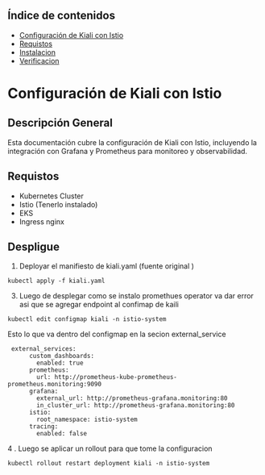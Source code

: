 ## Índice de contenidos
* [Configuración de Kiali con Istio ](#item1)
* [Requistos](#item2)
* [Instalacion ](#item3)
* [Verificacion](#item4)

<a name="item1"></a>
# Configuración de Kiali con Istio 

## Descripción General
Esta documentación cubre la configuración de Kiali con Istio, incluyendo la integración con Grafana y Prometheus para monitoreo y observabilidad.

<a name="item2"></a>
## Requistos

- Kubernetes Cluster
- Istio (Tenerlo instalado)
- EKS
- Ingress nginx 

<a name="item3"></a>
## Despligue

1. Deployar el manifiesto de kiali.yaml (fuente original )
```
kubectl apply -f kiali.yaml
```
3. Luego de desplegar como se instalo promethues operator va dar error asi que se agregar endpoint al confimap de kaili
```
kubectl edit configmap kiali -n istio-system
```
Esto lo que va dentro del configmap en la secion external_service
```
 external_services:
      custom_dashboards:
        enabled: true
      prometheus:
        url: http://prometheus-kube-prometheus-prometheus.monitoring:9090
      grafana:
        external_url: http://prometheus-grafana.monitoring:80
        in_cluster_url: http://prometheus-grafana.monitoring:80
      istio:
        root_namespace: istio-system
      tracing:
        enabled: false

```
4 . Luego se aplicar un rollout para que tome la configuracion
```
kubectl rollout restart deployment kiali -n istio-system
```

